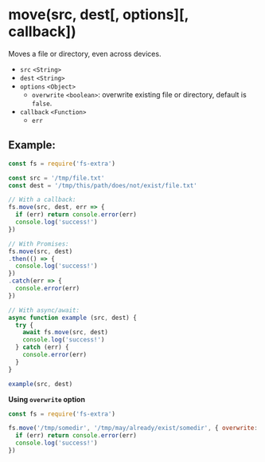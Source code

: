 # move(src, dest[, options][, callback])

Moves a file or directory, even across devices.

- `src` `<String>`
- `dest` `<String>`
- `options` `<Object>`
  - `overwrite` `<boolean>`: overwrite existing file or directory, default is `false`.
- `callback` `<Function>`
  - `err`

## Example:

```js
const fs = require('fs-extra')

const src = '/tmp/file.txt'
const dest = '/tmp/this/path/does/not/exist/file.txt'

// With a callback:
fs.move(src, dest, err => {
  if (err) return console.error(err)
  console.log('success!')
})

// With Promises:
fs.move(src, dest)
.then(() => {
  console.log('success!')
})
.catch(err => {
  console.error(err)
})

// With async/await:
async function example (src, dest) {
  try {
    await fs.move(src, dest)
    console.log('success!')
  } catch (err) {
    console.error(err)
  }
}

example(src, dest)
```

**Using `overwrite` option**

```js
const fs = require('fs-extra')

fs.move('/tmp/somedir', '/tmp/may/already/exist/somedir', { overwrite: true }, err => {
  if (err) return console.error(err)
  console.log('success!')
})
```
